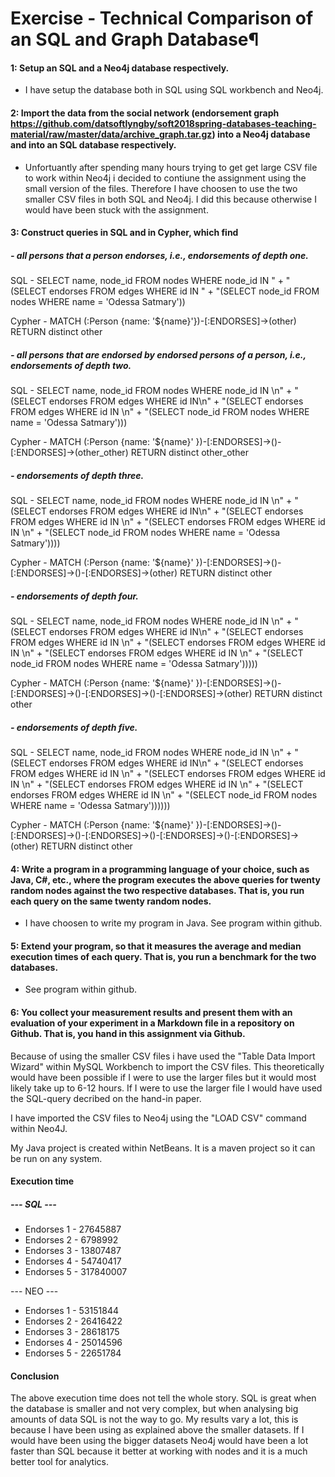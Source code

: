 # Exercise - Technical Comparison of an SQL and Graph Database¶

#### 1: Setup an SQL and a Neo4j database respectively.

- I have setup the database both in SQL using SQL workbench and Neo4j. 

#### 2: Import the data from the social network (endorsement graph https://github.com/datsoftlyngby/soft2018spring-databases-teaching-material/raw/master/data/archive_graph.tar.gz) into a Neo4j database and into an SQL database respectively. 

- Unfortuantly after spending many hours trying to get get large CSV file to work within Neo4j i decided to contiune the assignment using the small version of the files. Therefore I have choosen to use the two smaller CSV files in both SQL and Neo4j. I did this because otherwise I would have been stuck with the assignment. 

#### 3: Construct queries in SQL and in Cypher, which find

##### - all persons that a person endorses, i.e., endorsements of depth one.

SQL - SELECT name, node_id FROM nodes WHERE node_id IN "
                + "(SELECT endorses FROM edges WHERE id IN "
                + "(SELECT node_id FROM nodes WHERE name = 'Odessa Satmary'))

Cypher - MATCH (:Person {name: '${name}'})-[:ENDORSES]->(other) RETURN distinct other

##### - all persons that are endorsed by endorsed persons of a person, i.e., endorsements of depth two.

SQL - SELECT name, node_id FROM nodes WHERE node_id IN \n"
                + "(SELECT endorses FROM edges WHERE id IN\n"
                + "(SELECT endorses FROM edges WHERE id IN \n"
                + "(SELECT node_id FROM nodes WHERE name = 'Odessa Satmary')))

Cypher - MATCH (:Person {name: '${name}' })-[:ENDORSES]->()-[:ENDORSES]->(other_other) RETURN distinct other_other

##### - endorsements of depth three.

SQL - SELECT name, node_id FROM nodes WHERE node_id IN \n"
                + "(SELECT endorses FROM edges WHERE id IN\n"
                + "(SELECT endorses FROM edges WHERE id IN \n"
                + "(SELECT endorses FROM edges WHERE id IN \n"
                + "(SELECT node_id FROM nodes WHERE name = 'Odessa Satmary'))))

Cypher - MATCH (:Person {name: '${name}' })-[:ENDORSES]->()-[:ENDORSES]->()-[:ENDORSES]->(other) RETURN distinct other

##### - endorsements of depth four.

SQL - SELECT name, node_id FROM nodes WHERE node_id IN \n"
                + "(SELECT endorses FROM edges WHERE id IN\n"
                + "(SELECT endorses FROM edges WHERE id IN \n"
                + "(SELECT endorses FROM edges WHERE id IN \n"
                + "(SELECT endorses FROM edges WHERE id IN \n"
                + "(SELECT node_id FROM nodes WHERE name = 'Odessa Satmary')))))

Cypher - MATCH (:Person {name: '${name}' })-[:ENDORSES]->()-[:ENDORSES]->()-[:ENDORSES]->()-[:ENDORSES]->(other) RETURN distinct other

##### - endorsements of depth five.

SQL - SELECT name, node_id FROM nodes WHERE node_id IN \n"
                + "(SELECT endorses FROM edges WHERE id IN\n"
                + "(SELECT endorses FROM edges WHERE id IN \n"
                + "(SELECT endorses FROM edges WHERE id IN \n"
                + "(SELECT endorses FROM edges WHERE id IN \n"
                + "(SELECT endorses FROM edges WHERE id IN \n"
                + "(SELECT node_id FROM nodes WHERE name = 'Odessa Satmary'))))))

Cypher - MATCH (:Person {name: '${name}' })-[:ENDORSES]->()-[:ENDORSES]->()-[:ENDORSES]->()-[:ENDORSES]->()-[:ENDORSES]->(other) RETURN distinct other

#### 4: Write a program in a programming language of your choice, such as Java, C#, etc., where the program executes the above queries for twenty random nodes against the two respective databases. That is, you run each query on the same twenty random nodes.

- I have choosen to write my program in Java. See program within github.  

#### 5: Extend your program, so that it measures the average and median execution times of each query. That is, you run a benchmark for the two databases.

- See program within github. 

#### 6: You collect your measurement results and present them with an evaluation of your experiment in a Markdown file in a repository on Github. That is, you hand in this assignment via Github.

Because of using the smaller CSV files i have used the "Table Data Import Wizard" within MySQL Workbench to import the CSV files. This theoretically would have been possible if I were to use the larger files but it would most likely take up to 6-12 hours. If I were to use the larger file I would have used the SQL-query decribed on the hand-in paper. 

I have imported the CSV files to Neo4j using the "LOAD CSV" command within Neo4J. 

My Java project is created within NetBeans. It is a maven project so it can be run on any system. 

#### Execution time

##### --- SQL ---
- Endorses 1 - 27645887
- Endorses 2 - 6798992
- Endorses 3 - 13807487
- Endorses 4 - 54740417
- Endorses 5 - 317840007

--- NEO ---
- Endorses 1 - 53151844
- Endorses 2 - 26416422
- Endorses 3 - 28618175
- Endorses 4 - 25014596
- Endorses 5 - 22651784

#### Conclusion

The above execution time does not tell the whole story. SQL is great when the database is smaller and not very complex, but when analysing big amounts of data SQL is not the way to go. My results vary a lot, this is because I have been using as explained above the smaller datasets. If I would have been using the bigger datasets Neo4j would have been a lot faster than SQL because it better at working with nodes and it is a much better tool for analytics. 
